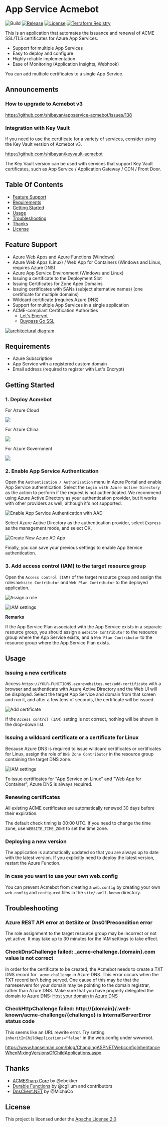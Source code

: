 # App Service Acmebot

![Build](https://github.com/shibayan/appservice-acmebot/workflows/Build/badge.svg)
[![Release](https://img.shields.io/github/release/shibayan/appservice-acmebot.svg)](https://github.com/shibayan/appservice-acmebot/releases/latest)
[![License](https://img.shields.io/github/license/shibayan/appservice-acmebot.svg)](https://github.com/shibayan/appservice-acmebot/blob/master/LICENSE)
[![Terraform Registry](https://img.shields.io/badge/terraform-registry-5c4ee5.svg)](https://registry.terraform.io/modules/shibayan/appservice-acmebot/azurerm/latest)

This is an application that automates the issuance and renewal of ACME SSL/TLS certificates for Azure App Services.

- Support for multiple App Services
- Easy to deploy and configure
- Highly reliable implementation
- Ease of Monitoring (Application Insights, Webhook)

You can add multiple certificates to a single App Service.

## Announcements

### How to upgrade to Acmebot v3

https://github.com/shibayan/appservice-acmebot/issues/138

### Integration with Key Vault

If you need to use the certificate for a variety of services, consider using the Key Vault version of Acmebot v3.

https://github.com/shibayan/keyvault-acmebot

The Key Vault version can be used with services that support Key Vault certificates, such as App Service / Application Gateway / CDN / Front Door.

## Table Of Contents

- [Feature Support](#feature-support)
- [Requirements](#requirements)
- [Getting Started](#getting-started)
- [Usage](#usage)
- [Troubleshooting](#troubleshooting)
- [Thanks](#thanks)
- [License](#license)

## Feature Support

- Azure Web Apps and Azure Functions (Windows)
- Azure Web Apps (Linux) / Web App for Containers (Windows and Linux, requires Azure DNS)
- Azure App Service Environment (Windows and Linux)
- Issuing a certificate to the Deployment Slot
- Issuing Certificates for Zone Apex Domains
- Issuing certificates with SANs (subject alternative names) (one certificate for multiple domains)
- Wildcard certificate (requires Azure DNS)
- Support for multiple App Services in a single application
- ACME-compliant Certification Authorities
  - [Let's Encrypt](https://letsencrypt.org/)
  - [Buypass Go SSL](https://www.buypass.com/ssl/resources/acme-free-ssl)

[![architectural diagram](docs/acmebot-diagram.svg)](https://www.lucidchart.eu/documents/view/77879337-7889-41d9-bd2d-c3a184f9587b)

## Requirements

- Azure Subscription
- App Service with a registered custom domain
- Email address (required to register with Let's Encrypt)

## Getting Started

### 1. Deploy Acmebot

For Azure Cloud

<a href="https://portal.azure.com/#create/Microsoft.Template/uri/https%3A%2F%2Fraw.githubusercontent.com%2Fshibayan%2Fappservice-acmebot%2Fmaster%2Fazuredeploy.json" target="_blank">
  <img src="https://aka.ms/deploytoazurebutton" />
</a>

For Azure China

<a href="https://portal.azure.cn/#create/Microsoft.Template/uri/https%3A%2F%2Fraw.githubusercontent.com%2Fshibayan%2Fappservice-acmebot%2Fmaster%2Fazuredeploy.json" target="_blank">
  <img src="https://aka.ms/deploytoazurebutton" />
</a>

For Azure Government

<a href="https://portal.azure.us/#create/Microsoft.Template/uri/https%3A%2F%2Fraw.githubusercontent.com%2Fshibayan%2Fappservice-acmebot%2Fmaster%2Fazuredeploy.json" target="_blank">
  <img src="https://aka.ms/deploytoazurebutton" />
</a>

### 2. Enable App Service Authentication

Open the `Authentication / Authorization` menu in Azure Portal and enable App Service authentication. Select the `Login with Azure Active Directory` as the action to perform if the request is not authenticated. We recommend using Azure Active Directory as your authentication provider, but it works with other providers as well, although it's not supported.

![Enable App Service Authentication with AAD](https://user-images.githubusercontent.com/1356444/49693401-ecc7c400-fbb4-11e8-9ae1-5d376a4d8a05.png)

Select Azure Active Directory as the authentication provider, select `Express` as the management mode, and select OK.

![Create New Azure AD App](https://user-images.githubusercontent.com/1356444/49693412-6f508380-fbb5-11e8-81fb-6bbcbe47654e.png)

Finally, you can save your previous settings to enable App Service authentication.

### 3. Add access control (IAM) to the target resource group

Open the `Access control (IAM)` of the target resource group and assign the roles `Website Contributor` and `Web Plan Contributor` to the deployed application.

![Assign a role](https://user-images.githubusercontent.com/1356444/43694372-feaefda4-996d-11e8-9ee5-e58254ec05f5.png)

![IAM settings](https://user-images.githubusercontent.com/1356444/44624857-e169c900-a934-11e8-982c-5ad8c163beff.png)

**Remarks**

If the App Service Plan associated with the App Service exists in a separate resource group, you should assign a `Website Contributor` to the resource group where the App Service exists, and a `Web Plan Contributor` to the resource group where the App Service Plan exists.

## Usage

### Issuing a new certificate

Access `https://YOUR-FUNCTIONS.azurewebsites.net/add-certificate` with a browser and authenticate with Azure Active Directory and the Web UI will be displayed. Select the target App Service and domain from that screen and run it, and after a few tens of seconds, the certificate will be issued.

![Add certificate](https://user-images.githubusercontent.com/1356444/49693421-b3dc1f00-fbb5-11e8-8ac1-37092a2be711.png)

If the `Access control (IAM)` setting is not correct, nothing will be shown in the drop-down list.

### Issuing a wildcard certificate or a certificate for Linux

Because Azure DNS is required to issue wildcard certificates or certificates for Linux, assign the role of `DNS Zone Contributor` in the resource group containing the target DNS zone.

![IAM settings](https://user-images.githubusercontent.com/1356444/44642883-3840d280-aa09-11e8-9346-faa26f9675af.png)

To issue certificates for "App Service on Linux" and "Web App for Container", Azure DNS is always required.

### Renewing certificates

All existing ACME certificates are automatically renewed 30 days before their expiration.

The default check timing is 00:00 UTC. If you need to change the time zone, use `WEBSITE_TIME_ZONE` to set the time zone.

### Deploying a new version

The application is automatically updated so that you are always up to date with the latest version. If you explicitly need to deploy the latest version, restart the Azure Function.

### In case you want to use your own web.config

You can prevent Acmebot from creating a `web.config` by creating your own `web.config` and `configured` files in the `site/.well-known` directory.

## Troubleshooting

### Azure REST API error at GetSite or Dns01Precondition error

The role assignment to the target resource group may be incorrect or not yet active. It may take up to 30 minutes for the IAM settings to take effect.

### CheckDnsChallenge failed: _acme-challenge.{domain}.com value is not correct

In order for the certificate to be created, the Acmebot needs to create a TXT DNS record for `_acme-challenge` in Azure DNS. This error occurs when the TXT record isn't being served. One cause of this may be that the nameservers for your domain may be pointing to the domain registrar, rather than Azure DNS. Make sure that you have properly delegated the domain to Azure DNS: [Host your domain in Azure DNS](https://docs.microsoft.com/en-us/azure/dns/dns-delegate-domain-azure-dns#delegate-the-domain)

### CheckHttpChallenge failed: http://{domain}/.well-known/acme-challenge/{challenge} is InternalServerError status code

This seems like an URL rewrite error. Try setting `inheritInChildApplications="false"` in the web.config under wwwroot.

https://www.hanselman.com/blog/ChangingASPNETWebconfigInheritanceWhenMixingVersionsOfChildApplications.aspx

## Thanks

- [ACMESharp Core](https://github.com/PKISharp/ACMESharpCore) by @ebekker
- [Durable Functions](https://github.com/Azure/azure-functions-durable-extension) by @cgillum and contributors
- [DnsClient.NET](https://github.com/MichaCo/DnsClient.NET) by @MichaCo

## License

This project is licensed under the [Apache License 2.0](https://github.com/shibayan/appservice-acmebot/blob/master/LICENSE)
